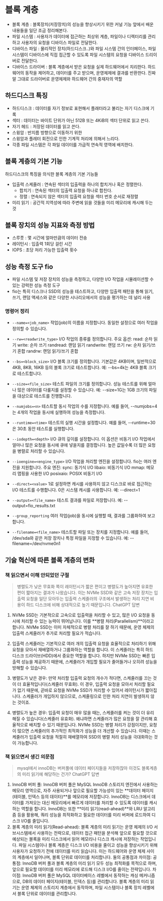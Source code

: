 # 블록 계층
- 블록 계층 : 블록장치(저장장치)의 성능을 향상시키기 위한 커널 기능
앞에서 배운 내용들을 일단 조금 정리해본다.
- 파일 시스템 : 사용자가 데이터에 접근하는 최상위 계층, 파일이나 디렉터리를 관리하고 사용자의 요청을 디바이스 파일로 전달한다.
- 디바이스 파일 : 물리적인 장치(하드디스크..)와 파일 시스템 간의 인터페이스, 파일 시스템이 디바이스에 직접 접근할 수 있도록 파일 시스템의 요청을 디바이스 드리이버로 전달한다.
- 디바이스 드라이버 : 블록 계층에서 받은 요청을 실제 하드웨어에서 치리한다. 하드웨어의 동작을 제어하고, 데이터를 주고 받으며, 운영체제에 결과를 반환한다. 진짜 말 그대로 드라이버로 운영체제와 하드웨어 간의 중재자의 역할
## 하드디스크 특징
- 하드디스크 : 데이터를 자기 정보로 표현해서 플래터라고 불리는 자기 디스크에 기록
- 섹터 : 데이터는 바이트 단위가 아닌 512B 또는 4KiB의 섹터 단위로 읽고 쓴다.
- 자기 헤드 : 저장된 데이터를 읽고 쓴다.
- 스윙암 : 반지름 방향으로 이동하기 위한
- 스윙암과 플레터 회전으로 인한 기계적 처리에 의해서 느리다.
- 각종 파일 시스템은 각 파일 데이터를 가급적 연속적 영역에 배치한다. 
## 블록 계층의 기본 기능
하드디스크의 특징을 의식한 블록 계층의 기본 기능들
- 입출력 스케줄러 : 연속된 섹터의 입출력을 하나의 합치거나 혹은 정렬한다.
  - 합치기 : 연속된 섹터의 입출력 요청을 하나로 합친다.
  - 정렬 : 연속되지 않은 섹터의 입출력 요청을 섹터 번호 순서로 재정렬
- 미리 읽기 : 공간적 지역성에 따라 주변에 읽을 것들을 미리 메모리에 캐시해 두는 것

## 블록 장치의 성능 지표와 측정 방법
- 스루풋 : 몇 시간에 얼마만큼의 데이터 전송
- 레이턴시 : 입출력 1회당 걸린 시간
- IOPS : 초당 처리 가능한 입출력 횟수

## 성능 측정 도구 fio
- 파일 시스템 및 저장 장치의 성능을 측정하고, 다양한 I/O 작업을 시뮬레이션할 수 있는 강력한 성능 측정 도구
- fio는 특히 디스크나 SSD의 성능을 테스트하고, 다양한 입출력 패턴을 통해 읽기, 쓰기, 랜덤 액세스와 같은 다양한 시나리오에서의 성능을 평가하는 데 널리 사용

### 명령어 정리
- ```--name=<job_name>```
작업(job)의 이름을 지정합니다. 동일한 설정으로 여러 작업을 정의할 수 있습니다.

- ```--rw=<readwrite_type>```
I/O 작업의 종류를 정의합니다.
주요 옵션:
read: 순차 읽기
write: 순차 쓰기
randread: 랜덤 읽기
randwrite: 랜덤 쓰기
rw: 순차 읽기/쓰기 혼합
randrw: 랜덤 읽기/쓰기 혼합

- ```--bs=<block_size>```
I/O 블록 크기를 정의합니다. 기본값은 4KB이며, 일반적으로 4KB, 8KB, 16KB 등의 블록 크기로 테스트합니다.
예: --bs=4k는 4KB 블록 크기로 테스트합니다.

- ```--size=<file_size>```
테스트 파일의 크기를 정의합니다. 성능 테스트를 위해 얼마나 많은 데이터를 다룰지를 설정할 수 있습니다.
예: --size=1G는 1GB 크기의 파일을 대상으로 테스트를 진행합니다.

- ```--numjobs=<n>```
테스트할 동시 작업의 수를 지정합니다. 예를 들어, --numjobs=4는 4개의 작업을 동시에 실행하여 성능을 측정합니다.

- ```--runtime=<time>```
테스트의 실행 시간을 설정합니다. 예를 들어, --runtime=30은 30초 동안 테스트를 실행합니다.

- ```--iodepth=<depth>```
I/O 큐의 깊이를 설정합니다. 이 옵션은 비동기 I/O 작업에서 얼마나 많은 요청을 동시에 큐에 넣을지를 결정합니다. 높은 값일수록 더 많은 요청을 병렬로 처리할 수 있습니다.

- ```--ioengine=<engine_type>```
I/O 작업을 처리할 엔진을 설정합니다. fio는 여러 엔진을 지원합니다.
주요 엔진:
sync: 동기식 I/O
libaio: 비동기식 I/O
mmap: 메모리 맵핑을 사용한 I/O
posixaio: POSIX 비동기 I/O

- ```--direct=<value>```
1로 설정하면 캐시를 사용하지 않고 디스크로 바로 접근하는 I/O 테스트를 수행합니다. 0은 시스템 캐시를 사용합니다.
예: --direct=1

- ```--output=<file_name>```
테스트 결과를 파일로 저장합니다.
예: --output=fio_results.txt

- ```--group_reporting```
여러 작업(job)을 동시에 실행할 때, 결과를 그룹화하여 보고합니다.

- ```--filename=<file_name>```
테스트할 파일 또는 장치를 지정합니다. 예를 들어, /dev/sda와 같은 저장 장치나 특정 파일을 지정할 수 있습니다.
예: --filename=/dev/nvme0n1

## 기술 혁신에 따른 블록 계층의 변화

### 책 읽으면서 이해 안되었던 구절
>병렬도가 낮은 무효화 쪽이 레이턴시가 짧은 편이고 병렬도가 높아지면 유효한 편이 짧아지는 결과가 나왔습니다.
이는 NVMe SSD와 같은 고속 저장 장치는 입출력 요청을 일단 모아두는 입출력 스케줄러의 구조에서 발생하는 처리 지연 비용이 하드 디스크에 비해 상대적으로 높기 때문입니다.
ChatGPT 답변
1. NVMe SSD는 기본적으로 고속으로 입출력을 처리할 수 있고, 많은 I/O 요청을 동시에 처리할 수 있는 능력이 뛰어납니다. 이를 **병렬 처리(Parallelism)**이라고 합니다. NVMe SSD는 이미 자체적으로 병렬 처리를 잘 하기 때문에, 운영 체제의 입출력 스케줄러가 추가로 처리할 필요가 적습니다.

2. 입출력 스케줄러는 기본적으로 여러 개의 입출력 요청을 효율적으로 처리하기 위해 요청을 모아서 재배열하거나 그룹화하는 역할을 합니다. 이 스케줄러는 특히 하드 디스크 드라이브(HDD)에서 중요한 역할을 합니다. 하지만 NVMe SSD는 빠른 입출력 성능을 제공하기 때문에, 스케줄러가 개입할 필요가 줄어들거나 오히려 성능을 방해할 수 있습니다.

3. 병렬도가 낮은 경우: 만약 처리할 입출력 요청의 개수가 적다면, 스케줄러를 끄는 것이 더 효율적입니다(스케줄러 무효화). 이 경우, 입출력 요청을 모아서 처리할 필요가 없기 때문에, 곧바로 요청을 NVMe SSD가 처리할 수 있어서 레이턴시가 짧아집니다. 스케줄러가 개입하지 않으므로, 스케줄링으로 인한 처리 지연이 발생하지 않는 것이죠.

4. 병렬도가 높은 경우: 입출력 요청이 매우 많을 때는, 스케줄러를 켜는 것이 더 유리해질 수 있습니다(스케줄러 유효화). 왜냐하면 스케줄러가 많은 요청을 잘 관리해 효율적으로 배치할 수 있기 때문입니다. NVMe SSD는 병렬 처리가 강점이지만, 요청이 많으면 스케줄러의 추가적인 최적화가 성능을 더 개선할 수 있습니다. 이때는 스케줄러가 입출력 요청을 적절히 재배열하여 SSD의 병렬 처리 성능을 극대화하는 것이 가능합니다.

### 책 읽으면서 생긴 의문점
>mysql에서 innoDB는 버퍼풀에 데이터 페이지들을 저장하잖아 이것도 블록계층의 미리 읽기에 해당하는 건가?
ChatGPT 답변
1. InnoDB 버퍼 풀:
InnoDB 버퍼 풀은 MySQL InnoDB 스토리지 엔진에서 사용하는 메모리 영역으로, 자주 사용되거나 앞으로 필요할 가능성이 있는 **데이터 페이지(테이블, 인덱스 등의 데이터)**를 메모리에 저장합니다.
InnoDB는 디스크에서 데이터를 가져오는 대신 메모리에서 빠르게 데이터를 처리할 수 있도록 데이터를 캐시하는 역할을 합니다.
InnoDB는 또한 **미리 읽기(read-ahead)**와 LRU 알고리즘 등을 활용해, 쿼리 성능을 최적화하고 필요한 데이터를 미리 버퍼에 로드하여 디스크 I/O를 줄입니다.
2. 블록 계층의 미리 읽기(Read-ahead):
블록 계층의 미리 읽기는 운영 체제의 I/O 서브시스템에서 사용하는 전략으로, 데이터 접근 패턴을 분석해 앞으로 필요할 것으로 예상되는 블록을 미리 디스크에서 읽어 메모리나 디스크 캐시에 저장하는 작업입니다.
파일 시스템이나 블록 계층은 디스크 I/O 비용을 줄이고 성능을 향상시키기 위해 사용자가 요청하기 전에 데이터를 미리 읽습니다.
이는 하드웨어와 운영 체제 사이의 계층에서 일어나며, 블록 단위로 데이터를 처리합니다.
둘의 공통점과 차이점:
공통점: InnoDB 버퍼 풀과 블록 계층의 미리 읽기 모두 성능 최적화를 목적으로 하며, 앞으로 필요할 데이터를 미리 메모리에 로드해 디스크 I/O를 줄이는 전략입니다.
차이점:
InnoDB 버퍼 풀은 MySQL 데이터베이스 레벨에서 동작하는 캐싱 메커니즘으로, DB의 데이터 페이지(테이블, 인덱스 등)를 관리합니다.
블록 계층의 미리 읽기는 운영 체제의 스토리지 계층에서 동작하며, 파일 시스템이나 블록 장치 레벨에서 블록 단위로 데이터를 관리합니다.
